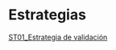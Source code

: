 # Estrategias

[ST01_Estrategia de validación](Estrategias%2024e7d6af2c6b4dfdba3042c5c8aecd6e/ST01_Estrategia%20de%20validacio%CC%81n%209ff918a6fb6047d894e369b9a49322c5.md)